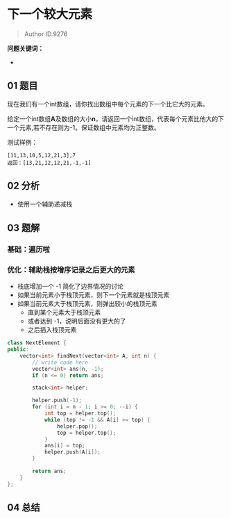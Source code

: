 # 下一个较大元素
> Author ID.9276 

**问题关键词：**

- 

## 01 题目

现在我们有一个int数组，请你找出数组中每个元素的下一个比它大的元素。

给定一个int数组**A**及数组的大小**n**，请返回一个int数组，代表每个元素比他大的下一个元素,若不存在则为-1。保证数组中元素均为正整数。

测试样例：

```
[11,13,10,5,12,21,3],7
返回：[13,21,12,12,21,-1,-1]
```

## 02 分析

- 使用一个辅助递减栈

## 03 题解

### 基础：遍历啦



### 优化：辅助栈按增序记录之后更大的元素

- 栈底增加一个 -1 简化了边界情况的讨论
- 如果当前元素小于栈顶元素，则下一个元素就是栈顶元素
- 如果当前元素大于栈顶元素，则弹出较小的栈顶元素
  - 直到某个元素大于栈顶元素
  - 或者达到 -1，说明后面没有更大的了
  - 之后插入栈顶元素

```c++
class NextElement {
public:
    vector<int> findNext(vector<int> A, int n) {
        // write code here
        vector<int> ans(n, -1);
        if (n <= 0) return ans;

        stack<int> helper;

        helper.push(-1);
        for (int i = n - 1; i >= 0; --i) {
            int top = helper.top();
            while (top != -1 && A[i] >= top) {
                helper.pop();
                top = helper.top();
            }
            ans[i] = top;
            helper.push(A[i]);
        }

        return ans;
    }
};
```





## 04 总结

